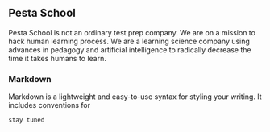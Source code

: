 ## Pesta School

Pesta School is not an ordinary test prep company. We are on a mission to hack human learning process. We are a learning science company using advances in pedagogy and artificial intelligence to radically decrease the time it takes humans to learn. 
### Markdown

Markdown is a lightweight and easy-to-use syntax for styling your writing. It includes conventions for

```
stay tuned
```

